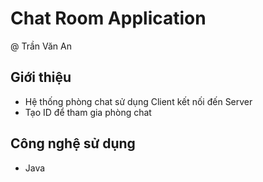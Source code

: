 # Chat Room Application

@ Trần Văn An

## Giới thiệu
- Hệ thống phòng chat sử dụng Client kết nối đến Server
- Tạo ID để tham gia phòng chat
## Công nghệ sử dụng
- Java


